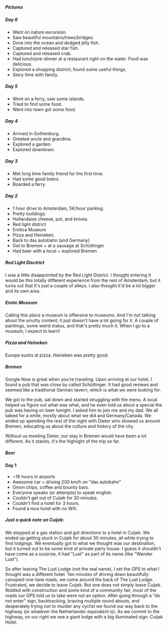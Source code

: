 ##### Pictures

<div class="g-post flex-video" data-href="https://plus.google.com/108941061687296997233/posts/jPsU6ZvF5BP"></div>


<div class="g-post" data-href="https://plus.google.com/108941061687296997233/posts/jQsqeQEm5zz"></div>

##### Day 6

* Went on nature excursion.
* Saw beautiful mountains/trees/bridges.
* Dove into the ocean and dodged jelly fish.
* Captured and released star fish.
* Captured and released crab.
* Had lunch/pre-dinner at a restaurant right on the water. Food was delicious.
* Explored a shopping district; found some useful things.
* Story time with family.

##### Day 5

* Went on a ferry, saw some islands.
* Tried to find some food.
* Went into town got some food.

##### Day 4

* Arrived in Gothenburg.
* Greeted uncle and grandma.
* Explored a garden.
* Explored downtown.

##### Day 3

* Met long time family friend for the first time.
* Had some good beers. 
* Boarded a ferry.


##### Day 2

* 1 hour drive to Amsterdam, 5€/hour parking.
* Pretty buildings.
* Hollandaise cheese, pot, and knives.
* Red light district
* Erotica Museum
* Pizza and Heineken.
* Back to das autobahn (and Germany)
* Got to Bremen + at a sausage at Schüttinger
* Had beer with a local + explored Bremen

##### Red Light Disctrict

I was a little disappointed by the Red Light District. I thought entering it would be this totally different experience from the rest of Amsterdam, but it turns out that it's just a couple of alleys. I also thought it'd be a lot bigger and its own area.

##### Erotic Museum

Calling this place a museum is offensive to museums. And I'm not talking about the smutty content; it just doesn't have a lot going for it. A couple of paintings, some weird status, and that's pretty much it. When I go to a museum, I expect to learn!

##### Pizza and Heineken

Europe sucks at pizza. Heineken was pretty good.


##### Bremen

Google Now is great when you're traveling. Upon arriving at our hotel, I found a pub that was close by called Schüttinger. It had good reviews and seemed like a traditional German tavern, which is what we were looking for.

We got to the pub, sat down and started struggling with the menu. A local helped us figure out what was what, and he even told us about a special the pub was having on beer tonight. I asked him to join me and my dad. We all talked for a while, mostly about what we did and Germany/Canada. We ended up spending the rest of the night with Dieter who showed us around Bremen, educating us about the culture and history of the city.

Without us meeting Dieter, our stay in Bremen would have been a lot different. As it stands, it's the highlight of the trip so far.


##### Beer

#### Day 1

* ~16 hours in airports
* Awesome car + driving 200 km/h on "das autobahn"
* Onion chips, coffee and bounty bars.
* Everyone speaks (or attempts) to speak english.
* Couldn't get out of Cuijek for 30 minutes.
* Couldn't find a hotel for 3 hours.
* Found a nice hotel with no Wifi.

##### Just a quick note on Cuijek:

We stopped at a gas station and got directions to a hotel in Cuijek. We ended up getting stuck in Cuijek for about 30 minutes, all while trying to find lodgings. We eventually got to what we thought was our destination, but it turned out to be some kind of private party house. I guess it shouldn't have come as a surprise, it had "Lust" as part of its name (like "Wander Lust").

So after leaving The Lust Lodge (not the real name), I set the GPS to what I thought was a different hotel. Ten minutes of driving down beautifully canopied one-lane roads, we come around the back of The Lust Lodge. Frustrated, we decide to leave Cuijek. But one does not simply leave Cuijek. Riddled with construction and some kind of a community fair, most of the roads our GPS told us to take were not an option. After going through a "do not enter" sign, backtracking, braving multiple round abouts, and desperately trying not to murder any cyclist we found our way back to the highway (or whatever the Netherlander equivalent is). As we commit to the highway, on our right we see a giant lodge with a big illuminated sign: Cuijek Hotel.


